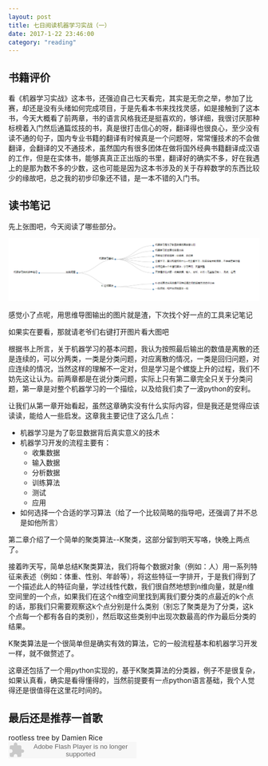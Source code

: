 ```yaml
---
layout: post
title: 七日阅读机器学习实战（一）
date: 2017-1-22 23:46:00
category: "reading"
---
```

<h2>书籍评价</h2>
<p>看《机器学习实战》这本书，还强迫自己七天看完，其实是无奈之举，参加了比赛，却还是没有头绪如何完成项目，于是先看本书来找找灵感，如是接触到了这本书，今天大概看了前两章，书的语言风格我还是挺喜欢的，够详细，我很讨厌那种标榜着入门然后通篇炫技的书，真是很打击信心的呀，翻译得也很良心，至少没有读不通的句子，国内专业书籍的翻译有时候真是一个问题呀，常常懂技术的不会做翻译，会翻译的又不通技术，虽然国内有很多团体在做将国外经典书籍翻译成汉语的工作，但是在实体书，能够真真正正出版的书里，翻译好的确实不多，好在我遇上的是那为数不多的少数，这也可能是因为这本书涉及的关于存粹数学的东西比较少的缘故吧，总之我的初步印象还不错，是一本不错的入门书。</p>

<h2>读书笔记</h2>
<p>先上张图吧，今天阅读了哪些部分。</p>
<img src="https://raw.githubusercontent.com/longlongman/blog/gh-pages/images/seven_days/day1.PNG">
<p>感觉小了点呢，用思维导图输出的图片就是渣，下次找个好一点的工具来记笔记</p>
<p>如果实在要看，那就请老爷们右键打开图片看大图吧</p>

<p>根据书上所言，关于机器学习的基本问题，我认为按照最后输出的数值是离散的还是连续的，可以分两类，一类是分类问题，对应离散的情况，一类是回归问题，对应连续的情况，当然这样的理解不一定对，但是学习是个螺旋上升的过程，我们不妨先这让认为。前两章都是在说分类问题，实际上只有第二章完全只关于分类问题，第一章是对整个机器学习的一个描绘，以及给我们卖了一波python的安利。</p>

<p>让我们从第一章开始看起，虽然这章确实没有什么实际内容，但是我还是觉得应该读读，能给人一些启发。这章我主要记住了这么几点：</p>

<ul>
	<li>机器学习是为了彰显数据背后真实意义的技术</li>
	<li>机器学习开发的流程主要有：
		<ul>
			<li>收集数据</li>
			<li>输入数据</li>
			<li>分析数据</li>
			<li>训练算法</li>
			<li>测试</li>
			<li>应用</li>
		</ul>
	</li>
	<li>如何选择一个合适的学习算法（给了一个比较简略的指导吧，还强调了并不总是如他所言）</li>
</ul>

<p>第二章介绍了一个简单的聚类算法--K聚类，这部分留到明天写咯，快晚上两点了。</p>

<p>接着昨天写，简单总结K聚类算法，我们将每个数据对象（例如：人）用一系列特征来表述（例如：体重、性别、年龄等），将这些特征一字排开，于是我们得到了一个描述此人的特征向量，学过线性代数，我们很自然地想到n维向量，就是n维空间里的一个点，如果我们在这个n维空间里找到离我们要分类的点最近的k个点的话，那我们只需要观察这k个点分别是什么类别（别忘了聚类是为了分类，这k个点每一个都有各自的类别），然后取这些类别中出现次数最高的作为最后分类的结果。</p>

<p>K聚类算法是一个很简单但是确实有效的算法，它的一般流程基本和机器学习开发一样，就不做赘述了。</p>

<p>这章还包括了一个用python实现的，基于K聚类算法的分类器，例子不是很复杂，如果认真看，确实是看得懂得的，当然前提要有一点python语言基础，我个人觉得还是很值得在这里花时间的。</p>

<h2>最后还是推荐一首歌</h2>
<p>
	rootless tree by Damien Rice<br>
	<embed src="https://www.xiami.com/widget/0_3364799/singlePlayer.swf" type="application/x-shockwave-flash" width="257" height="33" wmode="transparent">
</p>